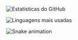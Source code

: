 ![Estatísticas do GitHub](https://github-readme-stats.vercel.app/api?username=dougbt&show_icons=true&theme=dracula)

![Linguagens mais usadas](https://github-readme-stats.vercel.app/api/top-langs/?username=dougbt&layout=compact&theme=dracula)

![Snake animation](https://github.com/dougbt/dougbt/blob/output/dist/github-snake.svg)

